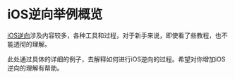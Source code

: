 # iOS逆向举例概览

[iOS逆向](https://book.crifan.org/books/ios_reverse_dev/website/)涉及内容较多，各种工具和过程，对于新手来说，即使看了些教程，也不能透彻的理解。

此处通过具体的详细的例子，去解释如何进行iOS逆向的过程。希望对你增加iOS逆向的理解有帮助。
